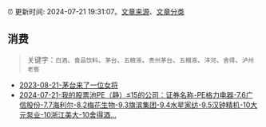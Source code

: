 :alarm_clock: 更新时间: 2024-07-21 19:31:07。[文章来源](/README.md)、[文章分类](/TAGS.md)

## 消费


> 关键字：`白酒`、`食品饮料`、`茅台`、`五粮液`、`贵州茅台`、`五粮液`、`洋河`、`舍得`、`泸州老窖`



- [2023-08-21-茅台来了一位女将](https://www.aicaijing.com.cn/article/18587) 
- [2024-07-21-我的股票池PE（静）≤15的公司：证券名称-PE格力电器-7.6广信股份-7.7海利尔-8.2梅花生物-9.3旗滨集团-9.4水星家纺-9.5汉钟精机-10大元泵业-10浙江美大-10舍得酒...](https://xueqiu.com/1193805304/298246754) 
